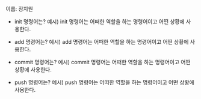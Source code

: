 이름: 장지원
- init 명령어는?
예시) init 명령어는 어떠한 역할을 하는 명령어이고 어떤 상황에 사용한다.

- add 명령어는?
예시) add 명령어는 어떠한 역할을 하는 명령어이고 어떤 상황에 사용한다.

- commit 명령어는?
예시) commit 명령어는 어떠한 역할을 하는 명령어이고 어떤 상황에 사용한다.

- push 명령어는?
예시) push 명령어는 어떠한 역할을 하는 명령어이고 어떤 상황에 사용한다.
